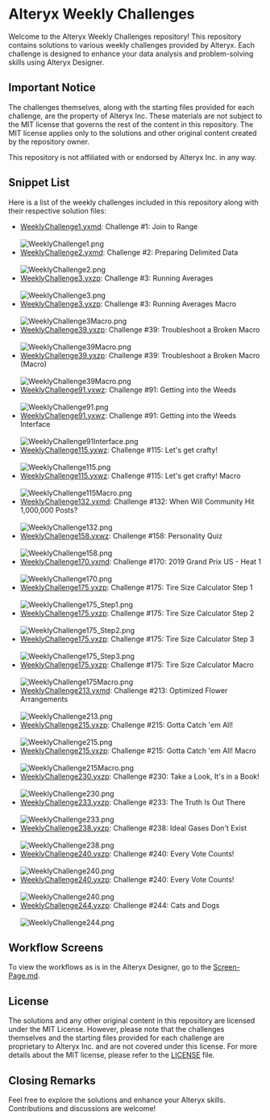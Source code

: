 # Alteryx Weekly Challenges

Welcome to the Alteryx Weekly Challenges repository! This repository contains solutions to various weekly challenges provided by Alteryx. Each challenge is designed to enhance your data analysis and problem-solving skills using Alteryx Designer.

## Important Notice

The challenges themselves, along with the starting files provided for each challenge, are the property of Alteryx Inc. These materials are not subject to the MIT license that governs the rest of the content in this repository. The MIT license applies only to the solutions and other original content created by the repository owner.

This repository is not affiliated with or endorsed by Alteryx Inc. in any way.

## Snippet List

Here is a list of the weekly challenges included in this repository along with their respective solution files:
- [WeeklyChallenge1.yxmd](WeeklyChallenge1.yxmd): Challenge #1: Join to Range
<br><br> ![WeeklyChallenge1.png](Workflow-Screens/WeeklyChallenge1.PNG)
- [WeeklyChallenge2.yxmd](WeeklyChallenge2.yxmd): Challenge #2: Preparing Delimited Data
<br><br> ![WeeklyChallenge2.png](Workflow-Screens/WeeklyChallenge2.PNG)
- [WeeklyChallenge3.yxzp](WeeklyChallenge3.yxzp): Challenge #3: Running Averages
<br><br> ![WeeklyChallenge3.png](Workflow-Screens/WeeklyChallenge3.PNG)
- [WeeklyChallenge3.yxzp](WeeklyChallenge3.yxzp): Challenge #3: Running Averages Macro
<br><br> ![WeeklyChallenge3Macro.png](Workflow-Screens/WeeklyChallenge3Macro.PNG)
- [WeeklyChallenge39.yxzp](WeeklyChallenge39.yxzp): Challenge #39: Troubleshoot a Broken Macro
<br><br> ![WeeklyChallenge39Macro.png](Workflow-Screens/WeeklyChallenge39.png)
- [WeeklyChallenge39.yxzp](WeeklyChallenge39.yxzp): Challenge #39: Troubleshoot a Broken Macro (Macro)
<br><br> ![WeeklyChallenge39Macro.png](Workflow-Screens/WeeklyChallenge39Macro.png)
- [WeeklyChallenge91.yxwz](WeeklyChallenge91.yxwz): Challenge #91: Getting into the Weeds
<br><br> ![WeeklyChallenge91.png](Workflow-Screens/WeeklyChallenge91.PNG)
- [WeeklyChallenge91.yxwz](WeeklyChallenge91.yxwz): Challenge #91: Getting into the Weeds Interface
<br><br> ![WeeklyChallenge91Interface.png](Workflow-Screens/WeeklyChallenge91Interface.PNG)
- [WeeklyChallenge115.yxwz](WeeklyChallenge115.yxwz): Challenge #115: Let's get crafty!
<br><br> ![WeeklyChallenge115.png](Workflow-Screens/WeeklyChallenge115.PNG)
- [WeeklyChallenge115.yxwz](WeeklyChallenge115.yxwz): Challenge #115: Let's get crafty! Macro
<br><br> ![WeeklyChallenge115Macro.png](Workflow-Screens/WeeklyChallenge115Macro.PNG)
- [WeeklyChallenge132.yxmd](WeeklyChallenge132.yxmd): Challenge #132: When Will Community Hit 1,000,000 Posts?
<br><br> ![WeeklyChallenge132.png](Workflow-Screens/WeeklyChallenge132.PNG)
- [WeeklyChallenge158.yxwz](WeeklyChallenge158.yxwz): Challenge #158: Personality Quiz
<br><br> ![WeeklyChallenge158.png](Workflow-Screens/WeeklyChallenge158.PNG)
- [WeeklyChallenge170.yxmd](WeeklyChallenge170): Challenge #170: 2019 Grand Prix US - Heat 1
<br><br> ![WeeklyChallenge170.png](Workflow-Screens/WeeklyChallenge170.PNG)
- [WeeklyChallenge175.yxzp](WeeklyChallenge175.yxzp): Challenge #175: Tire Size Calculator Step 1
<br><br> ![WeeklyChallenge175_Step1.png](Workflow-Screens/WeeklyChallenge175_Step1.PNG)
- [WeeklyChallenge175.yxzp](WeeklyChallenge175.yxzp): Challenge #175: Tire Size Calculator Step 2
<br><br> ![WeeklyChallenge175_Step2.png](Workflow-Screens/WeeklyChallenge175_Step2.PNG)
- [WeeklyChallenge175.yxzp](WeeklyChallenge175.yxzp): Challenge #175: Tire Size Calculator Step 3
<br><br> ![WeeklyChallenge175_Step3.png](Workflow-Screens/WeeklyChallenge175_Step3.PNG)
- [WeeklyChallenge175.yxzp](WeeklyChallenge175.yxzp): Challenge #175: Tire Size Calculator Macro
<br><br> ![WeeklyChallenge175Macro.png](Workflow-Screens/WeeklyChallenge175Macro.PNG)
- [WeeklyChallenge213.yxmd](WeeklyChallenge213.yxmd): Challenge #213: Optimized Flower Arrangements
<br><br> ![WeeklyChallenge213.png](Workflow-Screens/WeeklyChallenge213.PNG)
- [WeeklyChallenge215.yxzp](WeeklyChallenge215.yxzp): Challenge #215: Gotta Catch 'em All!
<br><br> ![WeeklyChallenge215.png](Workflow-Screens/WeeklyChallenge215.PNG)
- [WeeklyChallenge215.yxzp](WeeklyChallenge215.yxzp): Challenge #215: Gotta Catch 'em All! Macro
<br><br> ![WeeklyChallenge215Macro.png](Workflow-Screens/WeeklyChallenge215Macro.PNG)
- [WeeklyChallenge230.yxzp](WeeklyChallenge230.yxzp): Challenge #230: Take a Look, It's in a Book!
<br><br> ![WeeklyChallenge230.png](Workflow-Screens/WeeklyChallenge230.PNG)
- [WeeklyChallenge233.yxzp](WeeklyChallenge233.yxzp): Challenge #233: The Truth Is Out There
<br><br> ![WeeklyChallenge233.png](Workflow-Screens/WeeklyChallenge233.PNG)
- [WeeklyChallenge238.yxzp](WeeklyChallenge238.yxzp): Challenge #238: Ideal Gases Don't Exist
<br><br> ![WeeklyChallenge238.png](Workflow-Screens/WeeklyChallenge238.PNG)
- [WeeklyChallenge240.yxzp](WeeklyChallenge240.yxzp): Challenge #240: Every Vote Counts!
<br><br> ![WeeklyChallenge240.png](Workflow-Screens/WeeklyChallenge240.PNG)
- [WeeklyChallenge240.yxzp](WeeklyChallenge240.yxzp): Challenge #240: Every Vote Counts!
<br><br> ![WeeklyChallenge240.png](Workflow-Screens/WeeklyChallenge240Macro.png)
- [WeeklyChallenge244.yxzp](WeeklyChallenge244.yxzp): Challenge #244: Cats and Dogs
<br><br> ![WeeklyChallenge244.png](Workflow-Screens/WeeklyChallenge244.PNG)

## Workflow Screens

To view the workflows as is in the Alteryx Designer, go to the [Screen-Page.md](Workflow-Screens/Screen-Page.md).

## License
The solutions and any other original content in this repository are licensed under the MIT License. However, please note that the challenges themselves and the starting files provided for each challenge are proprietary to Alteryx Inc. and are not covered under this license. For more details about the MIT license, please refer to the [LICENSE](LICENSE) file.

## Closing Remarks

Feel free to explore the solutions and enhance your Alteryx skills. Contributions and discussions are welcome!
